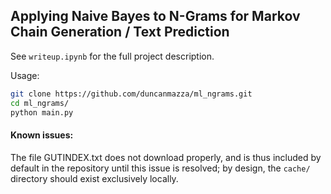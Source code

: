 ## Applying Naive Bayes to N-Grams for Markov Chain Generation / Text Prediction
See `writeup.ipynb` for the full project description.

Usage:
```bash
git clone https://github.com/duncanmazza/ml_ngrams.git
cd ml_ngrams/
python main.py
```

#### Known issues:
The file GUTINDEX.txt does not download properly, and is thus included by default in the repository until this issue is resolved; by design, the `cache/` directory should exist exclusively locally.